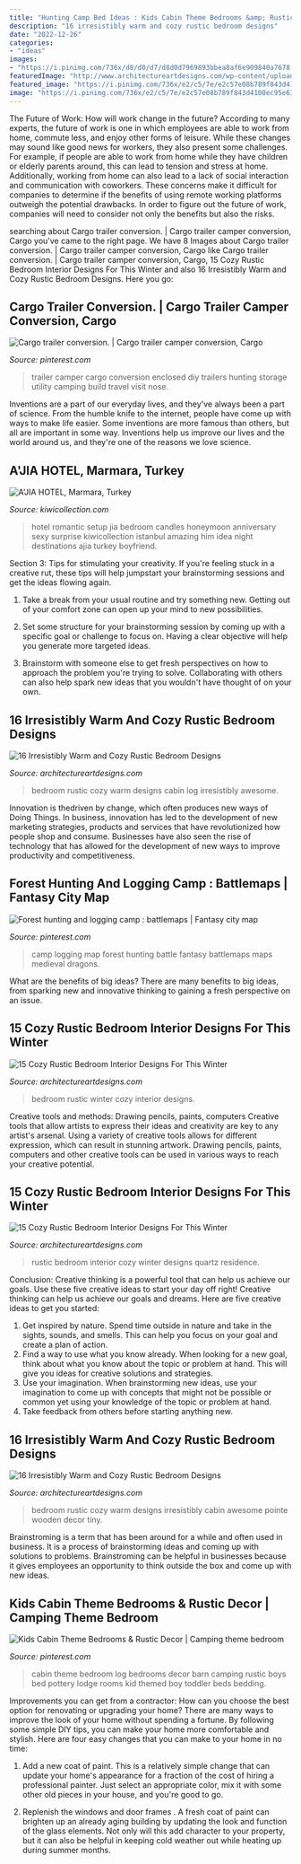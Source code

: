 ```yaml
---
title: "Hunting Camp Bed Ideas : Kids Cabin Theme Bedrooms &amp; Rustic Decor"
description: "16 irresistibly warm and cozy rustic bedroom designs"
date: "2022-12-26"
categories:
- "ideas"
images:
- "https://i.pinimg.com/736x/d8/d0/d7/d8d0d7969893bbea8af6e909840a7678--theme-bedrooms-bedroom-decor.jpg"
featuredImage: "http://www.architectureartdesigns.com/wp-content/uploads/2014/07/16-Irresistibly-Warm-and-Cozy-Rustic-Bedroom-Designs-7.jpg"
featured_image: "https://i.pinimg.com/736x/e2/c5/7e/e2c57e08b789f843d4100ec95e63239b.jpg"
image: "https://i.pinimg.com/736x/e2/c5/7e/e2c57e08b789f843d4100ec95e63239b.jpg"
---
```



The Future of Work: How will work change in the future?
According to many experts, the future of work is one in which employees are able to work from home, commute less, and enjoy other forms of leisure. While these changes may sound like good news for workers, they also present some challenges. For example, if people are able to work from home while they have children or elderly parents around, this can lead to tension and stress at home. Additionally, working from home can also lead to a lack of social interaction and communication with coworkers. These concerns make it difficult for companies to determine if the benefits of using remote working platforms outweigh the potential drawbacks. In order to figure out the future of work, companies will need to consider not only the benefits but also the risks.

	

		
searching about Cargo trailer conversion. | Cargo trailer camper conversion, Cargo you've came to the right page. We have 8 Images about Cargo trailer conversion. | Cargo trailer camper conversion, Cargo like Cargo trailer conversion. | Cargo trailer camper conversion, Cargo, 15 Cozy Rustic Bedroom Interior Designs For This Winter and also 16 Irresistibly Warm and Cozy Rustic Bedroom Designs. Here you go:
		
    
## Cargo Trailer Conversion. | Cargo Trailer Camper Conversion, Cargo

<img loading=lazy src="https://i.pinimg.com/736x/e2/c5/7e/e2c57e08b789f843d4100ec95e63239b.jpg" onerror="this.onerror=null;this.src='https://tse2.mm.bing.net/th?id=OIP.7rpXbPfJ5i7O6V4oFSYJDAHaJ3&amp;pid=15.1';" alt="Cargo trailer conversion. | Cargo trailer camper conversion, Cargo">

_Source: pinterest.com_

>trailer camper cargo conversion enclosed diy trailers hunting storage utility camping build travel visit nose. 

	

Inventions are a part of our everyday lives, and they've always been a part of science. From the humble knife to the internet, people have come up with ways to make life easier. Some inventions are more famous than others, but all are important in some way. Inventions help us improve our lives and the world around us, and they're one of the reasons we love science.

    
## A&#039;JIA HOTEL, Marmara, Turkey

<img loading=lazy src="http://cdn.media.kiwicollection.com/media/property/PR003008/xl/003008-04-romantic-room-setup.jpg" onerror="this.onerror=null;this.src='https://tse1.mm.bing.net/th?id=OIP.CCGFFlnQ695msFeMEEa1oQHaEK&amp;pid=15.1';" alt="A&#039;JIA HOTEL, Marmara, Turkey">

_Source: kiwicollection.com_

>hotel romantic setup jia bedroom candles honeymoon anniversary sexy surprise kiwicollection istanbul amazing him idea night destinations ajia turkey boyfriend. 

	

Section 3: Tips for stimulating your creativity.
If you're feeling stuck in a creative rut, these tips will help jumpstart your brainstorming sessions and get the ideas flowing again.
1. Take a break from your usual routine and try something new. Getting out of your comfort zone can open up your mind to new possibilities.

2. Set some structure for your brainstorming session by coming up with a specific goal or challenge to focus on. Having a clear objective will help you generate more targeted ideas.

3. Brainstorm with someone else to get fresh perspectives on how to approach the problem you're trying to solve. Collaborating with others can also help spark new ideas that you wouldn't have thought of on your own.

    
## 16 Irresistibly Warm And Cozy Rustic Bedroom Designs

<img loading=lazy src="https://www.architectureartdesigns.com/wp-content/uploads/2014/07/16-Irresistibly-Warm-and-Cozy-Rustic-Bedroom-Designs-4.jpg" onerror="this.onerror=null;this.src='https://tse1.mm.bing.net/th?id=OIP.Hpk-qPEAv-LNIdPrWYOm2wAAAA&amp;pid=15.1';" alt="16 Irresistibly Warm and Cozy Rustic Bedroom Designs">

_Source: architectureartdesigns.com_

>bedroom rustic cozy warm designs cabin log irresistibly awesome. 

	

Innovation is thedriven by change, which often produces new ways of Doing Things. In business, innovation has led to the development of new marketing strategies, products and services that have revolutionized how people shop and consume. Businesses have also seen the rise of technology that has allowed for the development of new ways to improve productivity and competitiveness.

    
## Forest Hunting And Logging Camp : Battlemaps | Fantasy City Map

<img loading=lazy src="https://i.pinimg.com/736x/cc/23/3e/cc233e0ff2c8d1d9b2a906690a14aad3.jpg" onerror="this.onerror=null;this.src='https://tse4.mm.bing.net/th?id=OIP.Ykg_svhvHzt5ioVlwBEJNwHaHa&amp;pid=15.1';" alt="Forest hunting and logging camp : battlemaps | Fantasy city map">

_Source: pinterest.com_

>camp logging map forest hunting battle fantasy battlemaps maps medieval dragons. 

	

What are the benefits of big ideas?
There are many benefits to big ideas, from sparking new and innovative thinking to gaining a fresh perspective on an issue.

    
## 15 Cozy Rustic Bedroom Interior Designs For This Winter

<img loading=lazy src="https://www.architectureartdesigns.com/wp-content/uploads/2014/10/15-Cozy-Rustic-Bedroom-Interior-Designs-For-This-Winter-3-630x947.jpg" onerror="this.onerror=null;this.src='https://tse3.mm.bing.net/th?id=OIP.NG5JmwVBK_1HqKc15m4qzQHaLI&amp;pid=15.1';" alt="15 Cozy Rustic Bedroom Interior Designs For This Winter">

_Source: architectureartdesigns.com_

>bedroom rustic winter cozy interior designs. 

	

Creative tools and methods: Drawing pencils, paints, computers
Creative tools that allow artists to express their ideas and creativity are key to any artist's arsenal. Using a variety of creative tools allows for different expression, which can result in stunning artwork. Drawing pencils, paints, computers and other creative tools can be used in various ways to reach your creative potential.

    
## 15 Cozy Rustic Bedroom Interior Designs For This Winter

<img loading=lazy src="https://www.architectureartdesigns.com/wp-content/uploads/2014/10/15-Cozy-Rustic-Bedroom-Interior-Designs-For-This-Winter-14-630x420.jpg" onerror="this.onerror=null;this.src='https://tse3.mm.bing.net/th?id=OIP.56GtH54GLqRHIAfZYjEZBAHaE8&amp;pid=15.1';" alt="15 Cozy Rustic Bedroom Interior Designs For This Winter">

_Source: architectureartdesigns.com_

>rustic bedroom interior cozy winter designs quartz residence. 

	

Conclusion: Creative thinking is a powerful tool that can help us achieve our goals. Use these five creative ideas to start your day off right!
Creative thinking can help us achieve our goals and dreams. Here are five creative ideas to get you started: 
1. Get inspired by nature. Spend time outside in nature and take in the sights, sounds, and smells. This can help you focus on your goal and create a plan of action. 
2. Find a way to use what you know already. When looking for a new goal, think about what you know about the topic or problem at hand. This will give you ideas for creative solutions and strategies. 
3. Use your imagination. When brainstorming new ideas, use your imagination to come up with concepts that might not be possible or common yet using your knowledge of the topic or problem at hand. 
4. Take feedback from others before starting anything new.

    
## 16 Irresistibly Warm And Cozy Rustic Bedroom Designs

<img loading=lazy src="http://www.architectureartdesigns.com/wp-content/uploads/2014/07/16-Irresistibly-Warm-and-Cozy-Rustic-Bedroom-Designs-7.jpg" onerror="this.onerror=null;this.src='https://tse2.mm.bing.net/th?id=OIP._CVi_F-_7RbvZAzVooXsYAAAAA&amp;pid=15.1';" alt="16 Irresistibly Warm and Cozy Rustic Bedroom Designs">

_Source: architectureartdesigns.com_

>bedroom rustic cozy warm designs irresistibly cabin awesome pointe wooden decor tiny. 

	

Brainstroming is a term that has been around for a while and often used in business. It is a process of brainstorming ideas and coming up with solutions to problems. Brainstroming can be helpful in businesses because it gives employees an opportunity to think outside the box and come up with new ideas.

    
## Kids Cabin Theme Bedrooms &amp; Rustic Decor | Camping Theme Bedroom

<img loading=lazy src="https://i.pinimg.com/736x/d8/d0/d7/d8d0d7969893bbea8af6e909840a7678--theme-bedrooms-bedroom-decor.jpg" onerror="this.onerror=null;this.src='https://tse1.mm.bing.net/th?id=OIP.Usy4Tjuqki2IR8AWJw3rKwHaGh&amp;pid=15.1';" alt="Kids Cabin Theme Bedrooms &amp; Rustic Decor | Camping theme bedroom">

_Source: pinterest.com_

>cabin theme bedroom log bedrooms decor barn camping rustic boys bed pottery lodge rooms kid themed boy toddler beds bedding. 

	

Improvements you can get from a contractor: How can you choose the best option for renovating or upgrading your home?
There are many ways to improve the look of your home without spending a fortune. By following some simple DIY tips, you can make your home more comfortable and stylish. Here are four easy changes that you can make to your home in no time:
1. Add a new coat of paint. This is a relatively simple change that can update your home's appearance for a fraction of the cost of hiring a professional painter. Just select an appropriate color, mix it with some other old pieces in your house, and you're good to go.

2. Replenish the windows and door frames . A fresh coat of paint can brighten up an already aging building by updating the look and function of the glass elements. Not only will this add character to your property, but it can also be helpful in keeping cold weather out while heating up during summer months.


